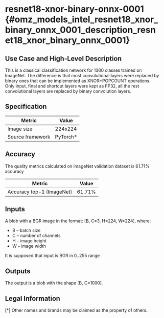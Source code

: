 # resnet18-xnor-binary-onnx-0001 {#omz_models_intel_resnet18_xnor_binary_onnx_0001_description_resnet18_xnor_binary_onnx_0001}

## Use Case and High-Level Description

This is a classical classification network for 1000 classes trained on ImageNet.
The difference is that most convolutional layers were replaced by binary ones that can be implemented as XNOR+POPCOUNT operations.
Only input, final and shortcut layers were kept as FP32, all the rest convolutional layers are replaced by binary convolution layers.


## Specification
| Metric          | Value    |
|-----------------|----------|
| Image size      | 224x224  |
| Source framework  | PyTorch\*             |

## Accuracy

The quality metrics calculated on ImageNet validation dataset is 61.71% accuracy

| Metric                    | Value         |
|---------------------------|---------------|
| Accuracy top-1 (ImageNet) |        61.71% |

## Inputs

A blob with a BGR image in the format: [B, C=3, H=224, W=224], where:

- B – batch size
- C – number of channels
- H – image height
- W – image width

It is supposed that input is BGR in 0..255 range

## Outputs

The output is a blob with the shape [B, C=1000].

## Legal Information
[*] Other names and brands may be claimed as the property of others.
